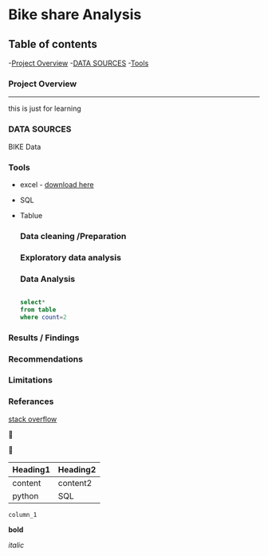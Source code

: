 # Bike share Analysis

## Table of contents

-[Project Overview](#project-overview)
-[DATA SOURCES](#data-sources)
-[Tools](#tools)
### Project Overview
---
this is just for learning 

### DATA SOURCES
BIKE Data

### Tools
- excel - [download here](http://microsoft.com)
- SQL
- Tablue

  ### Data cleaning /Preparation



  ### Exploratory data analysis


  ### Data Analysis
  ```SQL

  select*
  from table
  where count=2
  ```


### Results / Findings



### Recommendations



### Limitations


### Referances


[stack overflow](http://stack.com)

📁

🧤

|Heading1|Heading2|
|--------|--------|
|content|content2|
|python|SQL|

`column_1`

**bold**

*italic*

